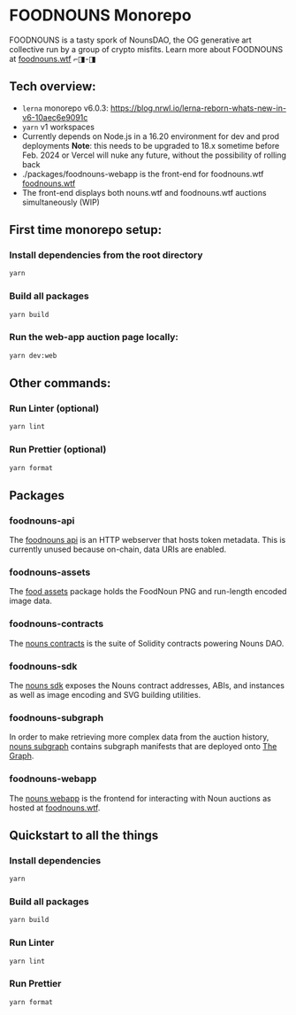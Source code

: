 # FOODNOUNS Monorepo

FOODNOUNS is a tasty spork of NounsDAO, the OG generative art collective run by a group of crypto misfits.
Learn more about FOODNOUNS at [foodnouns.wtf](https://foodnouns.wtf) ⌐◨-◨

## Tech overview:
- `lerna` monorepo v6.0.3: https://blog.nrwl.io/lerna-reborn-whats-new-in-v6-10aec6e9091c
- `yarn` v1 workspaces
- Currently depends on Node.js in a 16.20 environment for dev and prod deployments
  **Note**: this needs to be upgraded to 18.x sometime before Feb. 2024 or Vercel will nuke any future, without the possibility of rolling back 
- ./packages/foodnouns-webapp is the front-end for foodnouns.wtf [foodnouns.wtf](https://foodnouns.wtf)
- The front-end displays both nouns.wtf and foodnouns.wtf auctions simultaneously (WIP)

## First time monorepo setup:

### Install dependencies from the root directory

```sh
yarn
```

### Build all packages

```sh
yarn build
```

### Run the web-app auction page locally:

```sh
yarn dev:web
```
## Other commands:  

### Run Linter (optional)

```sh
yarn lint
```

### Run Prettier (optional)

```sh
yarn format
```

## Packages

### foodnouns-api

The [foodnouns api](packages/foodnouns-api) is an HTTP webserver that hosts token metadata. This is currently unused because on-chain, data URIs are enabled.

### foodnouns-assets
The [food assets](packages/foodnouns-assets) package holds the FoodNoun PNG and run-length encoded image data.

### foodnouns-contracts

The [nouns contracts](packages/foodnouns-contracts) is the suite of Solidity contracts powering Nouns DAO.

### foodnouns-sdk

The [nouns sdk](packages/foodnouns-sdk) exposes the Nouns contract addresses, ABIs, and instances as well as image encoding and SVG building utilities.

### foodnouns-subgraph

In order to make retrieving more complex data from the auction history, [nouns subgraph](packages/foodnouns-subgraph) contains subgraph manifests that are deployed onto [The Graph](https://thegraph.com).

### foodnouns-webapp

The [nouns webapp](packages/foodnouns-webapp) is the frontend for interacting with Noun auctions as hosted at [foodnouns.wtf](https://foodnouns.wtf).

## Quickstart to all the things

### Install dependencies

```sh
yarn
```

### Build all packages

```sh
yarn build
```

### Run Linter

```sh
yarn lint
```

### Run Prettier

```sh
yarn format
```
